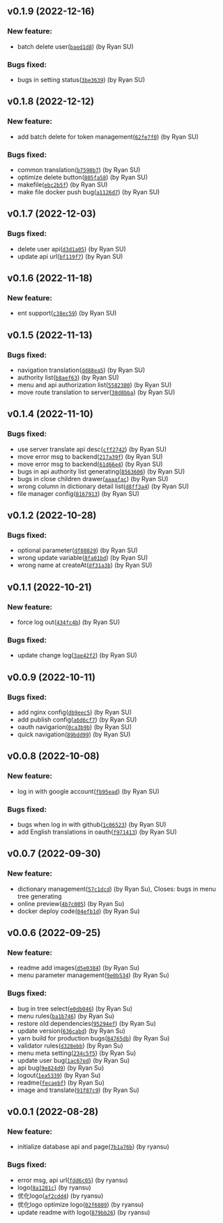 ## v0.1.9 (2022-12-16)

### New feature:

- batch delete user([`baed1d8`](https://github.com/suyuan32/simple-admin-backend-ui/commit/baed1d8f640d041b57b9bde436c78547ee93047c)) (by Ryan SU)

### Bugs fixed:

- bugs in setting status([`3be3639`](https://github.com/suyuan32/simple-admin-backend-ui/commit/3be36392d950cc4e8b1241bc082fcd5204f58c74)) (by Ryan SU)

## v0.1.8 (2022-12-12)

### New feature:

- add batch delete for token management([`62fe7f0`](https://github.com/suyuan32/simple-admin-backend-ui/commit/62fe7f078a3bfc063c426a89b419eebaaaaefe19)) (by Ryan SU)

### Bugs fixed:

- common translation([`b7598b7`](https://github.com/suyuan32/simple-admin-backend-ui/commit/b7598b76cbd38f2443d74200b4c0d0d4d7616c19)) (by Ryan SU)
- optimize delete button([`805fa58`](https://github.com/suyuan32/simple-admin-backend-ui/commit/805fa58e1990e0034043ce47f4d0cf2ada48afec)) (by Ryan SU)
- makefile([`ebc2b5f`](https://github.com/suyuan32/simple-admin-backend-ui/commit/ebc2b5f2858119d5cd2a8f7a1ffaa012db94b10b)) (by Ryan SU)
- make file docker push bug([`a1126d7`](https://github.com/suyuan32/simple-admin-backend-ui/commit/a1126d70e7612da4d2cbfc2376254d81a39293b1)) (by Ryan SU)

## v0.1.7 (2022-12-03)

### Bugs fixed:

- delete user api([`d3d1a05`](https://github.com/suyuan32/simple-admin-backend-ui/commit/d3d1a05afbdd7ffa49e4d0ccf9360372e2310aa8)) (by Ryan SU)
- update api url([`bf119f7`](https://github.com/suyuan32/simple-admin-backend-ui/commit/bf119f7e5492a9238b2149e1da6947a69e1820ad)) (by Ryan SU)

## v0.1.6 (2022-11-18)

### New feature:

- ent support([`c38ec59`](https://github.com/suyuan32/simple-admin-backend-ui/commit/c38ec59b9663a9fa036b709b8bf9980493264897)) (by Ryan SU)

## v0.1.5 (2022-11-13)

### Bugs fixed:

- navigation translation([`dd88ea5`](https://github.com/suyuan32/simple-admin-backend-ui/commit/dd88ea5511423faa5b72702cc5299702c2d9a1a6)) (by Ryan SU)
- authority list([`b8aef63`](https://github.com/suyuan32/simple-admin-backend-ui/commit/b8aef6300aff9324ec1c295bf62ad7d2cdcf3d8a)) (by Ryan SU)
- menu and api authorization list([`5582380`](https://github.com/suyuan32/simple-admin-backend-ui/commit/558238061aa9ace465fb156466a6d4861d52be4b)) (by Ryan SU)
- move route translation to server([`38d8bba`](https://github.com/suyuan32/simple-admin-backend-ui/commit/38d8bba831593c69d44bd1749c2a6c5aeb1e492a)) (by Ryan SU)

## v0.1.4 (2022-11-10)

### Bugs fixed:

- use server translate api desc([`cff2742`](https://github.com/suyuan32/simple-admin-backend-ui/commit/cff27421729aa45d27e1402c44faa969b3366bdd)) (by Ryan SU)
- move error msg to backend([`217a39f`](https://github.com/suyuan32/simple-admin-backend-ui/commit/217a39fd902ad7334a398b59ddc3bee16cbc912f)) (by Ryan SU)
- move error msg to backend([`61d66e4`](https://github.com/suyuan32/simple-admin-backend-ui/commit/61d66e4dde563012568b1bb63013ed31df298372)) (by Ryan SU)
- bugs in api authority list generating([`8563606`](https://github.com/suyuan32/simple-admin-backend-ui/commit/8563606a36c0cc7858302bb8662116ad6a6ebec2)) (by Ryan SU)
- bugs in close children drawer([`aaaafac`](https://github.com/suyuan32/simple-admin-backend-ui/commit/aaaaface42450b43ea734b08db5cef723a24b0f6)) (by Ryan SU)
- wrong column in dictionary detail list([`d8ff3a4`](https://github.com/suyuan32/simple-admin-backend-ui/commit/d8ff3a4c6076d39d3b07e3161c29305c73254b02)) (by Ryan SU)
- file manager config([`8167913`](https://github.com/suyuan32/simple-admin-backend-ui/commit/81679138262c55e8c9be44f4eb6e0c35b785faf0)) (by Ryan SU)

## v0.1.2 (2022-10-28)

### Bugs fixed:

- optional parameter([`df08829`](https://github.com/suyuan32/simple-admin-backend-ui/commit/df08829b19b1bb82d05fc3d24c87a51622010d67)) (by Ryan SU)
- wrong update variable([`8fa01bd`](https://github.com/suyuan32/simple-admin-backend-ui/commit/8fa01bd4191f8db5ddc577be170b3887eef5ea39)) (by Ryan SU)
- wrong name at createAt([`df31a3b`](https://github.com/suyuan32/simple-admin-backend-ui/commit/df31a3bc1d048776503d1af52860db787aa3841c)) (by Ryan SU)

## v0.1.1 (2022-10-21)

### New feature:

- force log out([`434fc4b`](https://github.com/suyuan32/simple-admin-backend-ui/commit/434fc4be5966d97a339977ab1512aa05259edcda)) (by Ryan SU)

### Bugs fixed:

- update change log([`3ae42f2`](https://github.com/suyuan32/simple-admin-backend-ui/commit/3ae42f2d58d97af5d6834e7b8608b996b124665e)) (by Ryan SU)

## v0.0.9 (2022-10-11)

### Bugs fixed:

- add nginx config([`db9eec5`](https://github.com/suyuan32/simple-admin-backend-ui/commit/db9eec5afae93ffdfff4f261484c4d9b7e921226)) (by Ryan SU)
- add publish config([`a6d6cf7`](https://github.com/suyuan32/simple-admin-backend-ui/commit/a6d6cf79021a9e77442aa46d4479d40fdf173cdc)) (by Ryan SU)
- oauth navigarion([`0ca3b9b`](https://github.com/suyuan32/simple-admin-backend-ui/commit/0ca3b9b3ce5b0086dfb0a1b8e3488358f06bb4dc)) (by Ryan SU)
- quick navigation([`89bdd99`](https://github.com/suyuan32/simple-admin-backend-ui/commit/89bdd99e18a06fb4e8766c340d993dabbee66bd6)) (by Ryan SU)

## v0.0.8 (2022-10-08)

### New feature:

- log in with google account([`fb95ead`](https://github.com/suyuan32/simple-admin-backend-ui/commit/fb95eadc876de7826be684d91a71175e8d5a7e2b)) (by Ryan SU)

### Bugs fixed:

- bugs when log in with github([`1c06523`](https://github.com/suyuan32/simple-admin-backend-ui/commit/1c06523728f3483ef089629f55c6bccb4a9e9fca)) (by Ryan SU)
- add English translations in oauth([`f971413`](https://github.com/suyuan32/simple-admin-backend-ui/commit/f9714131c7cdf6b1808e69aacff2b8bfdad5ac5d)) (by Ryan SU)

## v0.0.7 (2022-09-30)

### New feature:

- dictionary management([`57c1dcd`](https://github.com/suyuan32/simple-admin-backend-ui/commit/57c1dcdf8963c3f6392784bca0a31104cef5f4e3)) (by Ryan Su), Closes: bugs in menu tree generating
- online preview([`4b7c005`](https://github.com/suyuan32/simple-admin-backend-ui/commit/4b7c0056873128f49cb7f8cc7e5ea725c4d7e652)) (by Ryan Su)
- docker deploy code([`04efb1d`](https://github.com/suyuan32/simple-admin-backend-ui/commit/04efb1d272883f551fd3fd1dda82cf3dcb8c47cb)) (by Ryan Su)

## v0.0.6 (2022-09-25)

### New feature:

- readme add images([`d5e0384`](https://github.com/suyuan32/simple-admin-backend-ui/commit/d5e038459c8fbdc7aa98bb9cc3c925529d5be365)) (by Ryan Su)
- menu parameter management([`9e0b534`](https://github.com/suyuan32/simple-admin-backend-ui/commit/9e0b534fc9da3c5d85f98de96675bb83dcd4f37c)) (by Ryan Su)

### Bugs fixed:

- bug in tree select([`e0db046`](https://github.com/suyuan32/simple-admin-backend-ui/commit/e0db0468b056c7e4011bd1d68312d60140957056)) (by Ryan Su)
- menu rules([`ba1b746`](https://github.com/suyuan32/simple-admin-backend-ui/commit/ba1b746e15643c24a70b8469591d26a61d365e03)) (by Ryan Su)
- restore old dependencies([`95294ef`](https://github.com/suyuan32/simple-admin-backend-ui/commit/95294efdbd3a9ec311feee4cf0252e3af302fcfb)) (by Ryan Su)
- update version([`636cabd`](https://github.com/suyuan32/simple-admin-backend-ui/commit/636cabd7a88e0afbb18406971c6f6c66e944e97c)) (by Ryan Su)
- yarn build for production bugs([`84765db`](https://github.com/suyuan32/simple-admin-backend-ui/commit/84765dbaf6d95d5b39a5edd191890447383c346d)) (by Ryan Su)
- validator rules([`d328ebb`](https://github.com/suyuan32/simple-admin-backend-ui/commit/d328ebbad1613f83220d727ebb7686f2487a9ea6)) (by Ryan Su)
- menu meta setting([`234c5f5`](https://github.com/suyuan32/simple-admin-backend-ui/commit/234c5f571b1f5085b76d50520ea465b083f46f90)) (by Ryan Su)
- update user bug([`1ac67ed`](https://github.com/suyuan32/simple-admin-backend-ui/commit/1ac67ed38317cdf9aed7d33742c082fe576455dd)) (by Ryan Su)
- api bug([`9e824d9`](https://github.com/suyuan32/simple-admin-backend-ui/commit/9e824d9b7c319ad2f5b462d726320f357bd33c0b)) (by Ryan Su)
- logout([`1ea5339`](https://github.com/suyuan32/simple-admin-backend-ui/commit/1ea53390d23d1dc1a29dfd9b9a60c7a1f8afe731)) (by Ryan Su)
- readme([`fecaebf`](https://github.com/suyuan32/simple-admin-backend-ui/commit/fecaebf341cf17e1f5c16abaf0767d11613bb6c3)) (by Ryan Su)
- image and translate([`91f87c9`](https://github.com/suyuan32/simple-admin-backend-ui/commit/91f87c982ca6d4d87550469c4452b7a314f031d9)) (by Ryan Su)

## v0.0.1 (2022-08-28)

### New feature:

- initialize database api and page([`7b1a76b`](https://github.com/suyuan32/simple-admin-backend-ui/commit/7b1a76b1a3971c90315d372a6f61a24b6c5b520b)) (by ryansu)

### Bugs fixed:

- error msg, api url([`fdd6c05`](https://github.com/suyuan32/simple-admin-backend-ui/commit/fdd6c05221055012f4bb8970525aa778fb9af383)) (by ryansu)
- logo([`8a1281c`](https://github.com/suyuan32/simple-admin-backend-ui/commit/8a1281c1c6fd9de22dd198095c4abcc157a8199b)) (by ryansu)
- 优化logo([`af2cdd4`](https://github.com/suyuan32/simple-admin-backend-ui/commit/af2cdd455af48eaeb13b510bbbc2c525e136a8a8)) (by ryansu)
- 优化logo  optimize logo([`02f6889`](https://github.com/suyuan32/simple-admin-backend-ui/commit/02f6889417a0167616e8c46dd687af5d599e3cce)) (by ryansu)
- update readme with logo([`879bb26`](https://github.com/suyuan32/simple-admin-backend-ui/commit/879bb26bc76f46bfe6d20199fdd137c9399b7ca0)) (by ryansu)